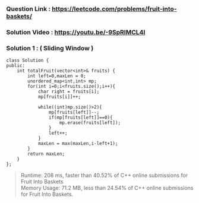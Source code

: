 ### Question Link : https://leetcode.com/problems/fruit-into-baskets/

### Solution Video : https://youtu.be/-9SpRIMCL4I


### Solution 1 : ( Sliding Window )

```
class Solution {
public:
    int totalFruit(vector<int>& fruits) {
        int left=0,maxLen = 0;
        unordered_map<int,int> mp;
        for(int i=0;i<fruits.size();i++){
            char right = fruits[i];
            mp[fruits[i]]++;
            
            while((int)mp.size()>2){
                mp[fruits[left]]--;
                if(mp[fruits[left]]==0){
                    mp.erase(fruits[left]);
                }
                left++;
            }
            maxLen = max(maxLen,i-left+1);
        }
        return maxLen;
    }
};
```

> Runtime: 208 ms, faster than 40.52% of C++ online submissions for Fruit Into Baskets <br>
> Memory Usage: 71.2 MB, less than 24.54% of C++ online submissions for Fruit Into Baskets.

